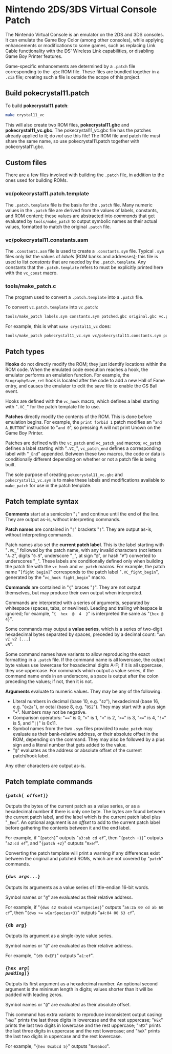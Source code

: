 # Nintendo 2DS/3DS Virtual Console Patch

The Nintendo Virtual Console is an emulator on the 2DS and 3DS consoles. It can emulate the Game Boy Color (among other consoles), while applying enhancements or modifications to some games, such as replacing Link Cable functionality with the DS' Wireless Link capabilities, or disabling Game Boy Printer features.

Game-specific enhancements are determined by a `.patch` file corresponding to the `.gbc` ROM file. These files are bundled together in a `.cia` file; creating such a file is outside the scope of this project.


## Build pokecrystal11.patch

To build **pokecrystal11.patch**:

```bash
make crystal11_vc
```

This will also create two ROM files, **pokecrystal11.gbc** and **pokecrystal11_vc.gbc**. The pokecrystal11_vc.gbc file has the patches already applied to it; do *not* use this file! The ROM file and patch file must share the same name, so use pokecrystal11.patch together with pokecrystal11.gbc.


## Custom files

There are a few files involved with building the `.patch` file, in addition to the ones used for building ROMs.

### vc/pokecrystal11.patch.template

The `.patch.template` file is the basis for the `.patch` file. Many numeric values in the `.patch` file are derived from the values of labels, constants, and ROM content; these values are abstracted into *commands* that get evaluated by `tools/make_patch` to output symbolic names as their actual values, formatted to match the original `.patch` file.

### vc/pokecrystal11.constants.asm

The `.constants.asm` file is used to create a `.constants.sym` file. Typical `.sym` files only list the values of *labels* (ROM banks and addresses); this file is used to list *constants* that are needed by the `.patch.template`. Any constants that the `.patch.template` refers to must be explicitly printed here with the `vc_const` macro.

### tools/make_patch.c

The program used to convert a `.patch.template` into a `.patch` file.

To convert `vc.patch.template` into `vc.patch`:

```bash
tools/make_patch labels.sym constants.sym patched.gbc original.gbc vc.patch.template vc.patch
```

For example, this is what `make crystal11_vc` does:

```bash
tools/make_patch pokecrystal11_vc.sym vc/pokecrystal11.constants.sym pokecrystal11_vc.gbc pokecrystal11.gbc vc/pokecrystal11.patch.template pokecrystal11.patch
```

## Patch types

**Hooks** do not directly modify the ROM; they just identify locations within the ROM code. When the emulated code execution reaches a hook, the emulator performs an emulation function. For example, the `BiographySave_ret` hook is located after the code to add a new Hall of Fame entry, and causes the emulator to edit the save file to enable the GS Ball event.

Hooks are defined with the `vc_hook` macro, which defines a label starting with "`.VC_`" for the patch template file to use.

**Patches** directly modify the contents of the ROM. This is done before emulation begins. For example, the `print forbid 1` patch modifies an "`and A_BUTTON`" instruction to "`and 0`", so pressing A will not print Unown on the Game Boy Printer.

Patches are defined with the `vc_patch` and `vc_patch_end` macros; `vc_patch` defines a label starting with "`.VC_`", `vc_patch_end` defines a corresponding label with "`_End`" appended. Between these two macros, the code or data is conditionally different depending on whether or not a patch file is being built.

The sole purpose of creating `pokecrystal11_vc.gbc` and `pokecrystal11_vc.sym` is to make these labels and modifications available to `make_patch` for use in the patch template.


## Patch template syntax

**Comments** start at a semicolon "`;`" and continue until the end of the line. They are output as-is, without interpreting commands.

**Patch names** are contained in "`[`" brackets "`]`". They are output as-is, without interpreting commands.

Patch names also set the **current patch label**. This is the label starting with "`.VC_`" followed by the patch name, with any invalid characters (not letters "`A-Z`", digits "`0-9`", underscore "`_`", at sign "`@`", or hash "`#`") converted to underscores "`_`". These labels are conditionally defined only when building the patch file with the `vc_hook` and `vc_patch` macros. For example, the patch name "`[fight begin]`" corresponds to the patch label "`.VC_fight_begin`", generated by the "`vc_hook fight_begin`" macro.

**Commands** are contained in "`{`" braces "`}`". They are not output themselves, but may produce their own output when interpreted.

Commands are interpreted with a series of arguments, separated by whitespace (spaces, tabs, or newlines). Leading and trailing whitespace is ignored; for example, "`{  hex  @  4  }`" is interpreted the same as "`{hex @ 4}`".

Some commands may output a **value series**, which is a series of two-digit hexadecimal bytes separated by spaces, preceded by a decimal count: "<code>a*N*: <i>v1</i> <i>v2</i> [...] <i>vN</i></code>".

Some command names have variants to allow reproducing the exact formatting in a `.patch` file. If the command name is all lowercase, the output byte values use lowercase for hexadecimal digits A-F; if it is all uppercase, they use uppercase. For commands which output a value series, if the command name ends in an underscore, a space is output after the colon preceding the values; if not, then it is not.

**Arguments** evaluate to numeric values. They may be any of the following:

- Literal numbers in decimal (base 10, e.g. "`42`"), hexadecimal (base 16, e.g. "`0x2a`"), or octal (base 8, e.g. "`052`"). They may start with a plus sign "`+`". Numbers may not be negative.
- Comparison operators: "`==`" is 0, "`>`" is 1, "`<`" is 2, "`>=`" is 3, "`<=`" is 4, "`!=`" is 5, and "`||`" is 0x11.
- Symbol names from the two `.sym` files provided to `make_patch` may evaluate as their bank-relative address, or their absolute offset in the ROM, depending on the command. They may also be followed by a plus sign and a literal number that gets added to the value.
- "`@`" evaluates as the address or absolute offset of the current patch/hook label.

Any other characters are output as-is.


## Patch template commands


### <code>{patch[ <i>offset</i>]}</code>

Outputs the bytes of the current patch as a value series, or as a hexadecimal number if there is only one byte. The bytes are found between the current patch label, and the label which is the current patch label plus "`_End`". An optional argument is an *offset* to add to the current patch label before gathering the contents between it and the end label.

For example, if "`{patch}`" outputs "`a3:ab cd ef`", then "`{patch +1}`" outputs "`a2:cd ef`", and "`{patch +2}`" outputs "`0xef`".

Converting the patch template will print a warning if any differences exist between the original and patched ROMs, which are not covered by "`patch`" commands.


### <code>{dws <i>args</i>...}</code>

Outputs its arguments as a value series of little-endian 16-bit words.

Symbol names or "`@`" are evaluated as their relative address.

For example, if "`{dws 42 0xabcd wCurSpecies}`" outputs "`a6:2a 00 cd ab 60 cf`", then "`{dws >= wCurSpecies+3}`" outputs "`a4:04 00 63 cf`".


### <code>{db <i>arg</i>}</code>

Outputs its argument as a single-byte value series.

Symbol names or "`@`" are evaluated as their relative address.

For example, "`{db 0xEF}`" outputs "`a1:ef`".


### <code>{hex <i>arg</i>[ <i>padding</i>]}</code>

Outputs its first argument as a hexadecimal number. An optional second argument is the minimum length in digits; values shorter than it will be padded with leading zeros.

Symbol names or "`@`" are evaluated as their absolute offset.

This command has extra variants to reproduce inconsistent output casing: "`Hex`" prints the last three digits in lowercase and the rest uppercase; "`HEx`" prints the last two digits in lowercase and the rest uppercase; "`hEX`" prints the last three digits in uppercase and the rest lowercase; and "`heX`" prints the last two digits in uppercase and the rest lowercase.

For example, "`{hex 0xabcd 5}`" outputs "`0x0abcd`".